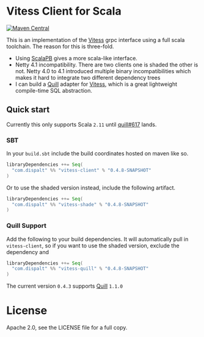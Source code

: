 # Vitess Client for Scala

[![Maven Central](https://maven-badges.herokuapp.com/maven-central/com.dispalt/vitess-client_2.11/badge.svg?style=plastic)](https://maven-badges.herokuapp.com/maven-central/com.dispalt/vitess-client_2.11)


This is an implementation of the [Vitess](http://vitess.io) grpc interface using a full scala toolchain.
The reason for this is three-fold.  

* Using [ScalaPB](https://github.com/trueaccord/ScalaPB) gives a more scala-like interface.
* Netty 4.1 incompatibility. There are two clients one is shaded the other is not. Netty 4.0 to 4.1 introduced
multiple binary incompatibilities which makes it hard to integrate two different dependency trees
* I can build a [Quill](https://github.com/getquill/quill/) adapter for [Vitess](http://vitess.io), 
which is a great lightweight compile-time SQL abstraction.

## Quick start

Currently this only supports Scala `2.11` until [quill#617](https://github.com/getquill/quill/pull/617) lands.

### SBT

In your `build.sbt` include the build coordinates hosted on maven like so.

```scala
libraryDependencies ++= Seq(
  "com.dispalt" %% "vitess-client" % "0.4.8-SNAPSHOT"
)
```

Or to use the shaded version instead, include the following artifact.

```scala
libraryDependencies ++= Seq(
  "com.dispalt" %% "vitess-shade" % "0.4.8-SNAPSHOT"
)
```

### Quill Support

Add the following to your build dependencies.  It will automatically pull in `vitess-client`,
so if you want to use the shaded version, exclude the dependency and 

```scala
libraryDependencies ++= Seq(
  "com.dispalt" %% "vitess-quill" % "0.4.8-SNAPSHOT"
)
```

The current version `0.4.3` supports [Quill](getquill.io) `1.1.0`

# License

Apache 2.0, see the LICENSE file for a full copy.